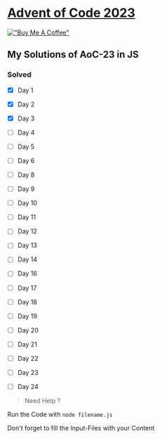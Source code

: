 # [Advent of Code 2023](https://adventofcode.com/2023)

[!["Buy Me A Coffee"](https://www.buymeacoffee.com/assets/img/custom_images/orange_img.png)](https://www.buymeacoffee.com/marvv90)

## My Solutions of AoC-23 in JS

###  Solved
- [x] Day 1
- [x] Day 2
- [x] Day 3
- [ ] Day 4
- [ ] Day 5
- [ ] Day 6
- [ ] Day 8
- [ ] Day 9
- [ ] Day 10
- [ ] Day 11
- [ ] Day 12
- [ ] Day 13
- [ ] Day 14
- [ ] Day 16
- [ ] Day 17
- [ ] Day 18
- [ ] Day 19
- [ ] Day 20
- [ ] Day 21
- [ ] Day 22
- [ ] Day 23
- [ ] Day 24


> Need Help ?

Run the Code with `node filename.js`

Don't forget to fill the Input-Files with your Content